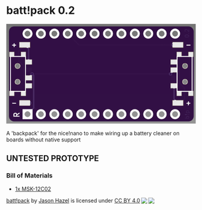 # batt!pack 0.2

![render](images/re-render.png) 

A 'backpack' for the nice!nano to make wiring up a battery cleaner on boards without native support

## UNTESTED PROTOTYPE

### Bill of Materials
- [1x MSK-12C02](https://www.aliexpress.us/item/2251832670227688.html)


<p xmlns:cc="http://creativecommons.org/ns#" xmlns:dct="http://purl.org/dc/terms/"><a property="dct:title" rel="cc:attributionURL" href="https://github.com/jasonhazel/battpack">batt!pack</a> by <a rel="cc:attributionURL dct:creator" property="cc:attributionName" href="https://github.com/jasonhazel">Jason Hazel</a> is licensed under <a href="http://creativecommons.org/licenses/by/4.0/?ref=chooser-v1" target="_blank" rel="license noopener noreferrer" style="display:inline-block;">CC BY 4.0<img style="height:22px!important;margin-left:3px;vertical-align:text-bottom;" src="https://mirrors.creativecommons.org/presskit/icons/cc.svg?ref=chooser-v1"><img style="height:22px!important;margin-left:3px;vertical-align:text-bottom;" src="https://mirrors.creativecommons.org/presskit/icons/by.svg?ref=chooser-v1"></a></p>